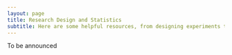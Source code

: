 ```yaml
---
layout: page
title: Research Design and Statistics
subtitle: Here are some helpful resources, from designing experiments to conducting meta-analyses, and everything in between! 
---
```


To be announced
